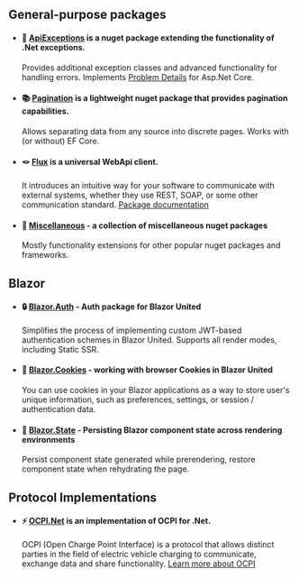 ## General-purpose packages

- #### 🫧 [ApiExceptions](https://github.com/BitzArt/ApiExceptions) is a nuget package extending the functionality of .Net exceptions.
  Provides additional exception classes and advanced functionality for handling errors. Implements [Problem Details](https://www.rfc-editor.org/rfc/rfc7807) for Asp.Net Core.

- #### 📚 [Pagination](https://github.com/BitzArt/Pagination) is a lightweight nuget package that provides pagination capabilities.
    Allows separating data from any source into discrete pages. Works with (or without) EF Core.

- #### 🪢 [Flux](https://github.com/BitzArt/Flux) is a universal WebApi client.
    It introduces an intuitive way for your software to communicate with external systems, whether they use REST, SOAP, or some other communication standard. [<ins>Package documentation</ins>](https://bitzart.github.io/Flux/)

- #### 📁 [Miscellaneous](https://github.com/BitzArt/Miscellaneous) - a collection of miscellaneous nuget packages
  Mostly functionality extensions for other popular nuget packages and frameworks.

## Blazor

- #### 🔒 [Blazor.Auth](https://github.com/BitzArt/Blazor.Auth) - Auth package for Blazor United
  Simplifies the process of implementing custom JWT-based authentication schemes in Blazor United. Supports all render modes, including Static SSR.

- #### 🍪 [Blazor.Cookies](https://github.com/BitzArt/Blazor.Cookies) - working with browser Cookies in Blazor United
  You can use cookies in your Blazor applications as a way to store user's unique information, such as preferences, settings, or session / authentication data.

- #### 💾 [Blazor.State](https://github.com/BitzArt/Blazor.State) - Persisting Blazor component state across rendering environments
  Persist component state generated while prerendering, restore component state when rehydrating the page.

## Protocol Implementations

- #### ⚡ [OCPI.Net](https://github.com/BitzArt/OCPI.Net) is an implementation of OCPI for .Net.

    OCPI (Open Charge Point Interface) is a protocol that allows distinct parties in the field of electric vehicle charging to communicate, exchange data and share functionality. [<ins>Learn more about OCPI</ins>](https://github.com/ocpi/ocpi)
